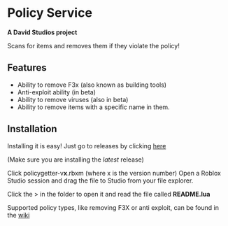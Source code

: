 # Policy Service

**A David Studios project**

Scans for items and removes them if they violate the policy! 


## Features
* Ability to remove F3x (also known as building tools)
* Anti-exploit ability (in beta)
* Ability to remove viruses (also in beta)
* Ability to remove items with a specific name in them.

## Installation
Installing it is easy! Just go to releases by clicking [here](https://github.com/DavidTheRobloxDev/policy-service/releases)

(Make sure you are installing the *latest* release)

Click policygetter-v**x**.rbxm (where x is the version number)
Open a Roblox Studio session and drag the file to Studio from your file explorer.

Click the > in the folder to open it
and read the file called **README.lua**

Supported policy types, like removing F3X or anti exploit, can be found in the [wiki](https://github.com/DavidTheRobloxDev/policy-service/wiki)

